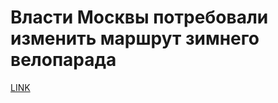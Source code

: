 # Власти Москвы потребовали изменить маршрут зимнего велопарада 



[LINK](https://varlamov.ru/3186223.html)